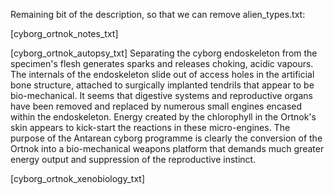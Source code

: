 Remaining bit of the description, so that we can remove alien_types.txt:

\[cyborg_ortnok_notes_txt\] <TODO>

\[cyborg_ortnok_autopsy_txt\] Separating the cyborg endoskeleton from
the specimen's flesh generates sparks and releases choking, acidic
vapours. The internals of the endoskeleton slide out of access holes in
the artificial bone structure, attached to surgically implanted tendrils
that appear to be bio-mechanical. It seems that digestive systems and
reproductive organs have been removed and replaced by numerous small
engines encased within the endoskeleton. Energy created by the
chlorophyll in the Ortnok's skin appears to kick-start the reactions in
these micro-engines. The purpose of the Antarean cyborg programme is
clearly the conversion of the Ortnok into a bio-mechanical weapons
platform that demands much greater energy output and suppression of the
reproductive instinct.

\[cyborg_ortnok_xenobiology_txt\] <TODO>
